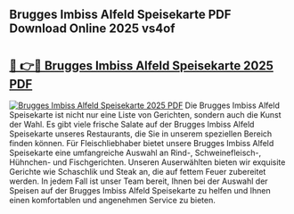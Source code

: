 ## Brugges Imbiss Alfeld Speisekarte PDF Download Online 2025 vs4of

# <h2><a href="http://gcbe0id.nevu.top/?p=Brugges+Imbiss+Alfeld+Speisekarte">🔗 👉🔴 Brugges Imbiss Alfeld Speisekarte 2025 PDF</a></h2>

[![Brugges Imbiss Alfeld Speisekarte 2025 PDF](https://i.imgur.com/dBaPXMq.png)](http://gcbe0id.nevu.top/?p=Brugges+Imbiss+Alfeld+Speisekarte)
Die Brugges Imbiss Alfeld Speisekarte ist nicht nur eine Liste von Gerichten, sondern auch die Kunst der Wahl. Es gibt viele frische Salate auf der Brugges Imbiss Alfeld Speisekarte unseres Restaurants, die Sie in unserem speziellen Bereich finden können. Für Fleischliebhaber bietet unsere Brugges Imbiss Alfeld Speisekarte eine umfangreiche Auswahl an Rind-, Schweinefleisch-, Hühnchen- und Fischgerichten. Unseren Auserwählten bieten wir exquisite Gerichte wie Schaschlik und Steak an, die auf fettem Feuer zubereitet werden. In jedem Fall ist unser Team bereit, Ihnen bei der Auswahl der Speisen auf der Brugges Imbiss Alfeld Speisekarte zu helfen und Ihnen einen komfortablen und angenehmen Service zu bieten.
